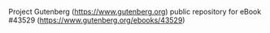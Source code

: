 Project Gutenberg (https://www.gutenberg.org) public repository for eBook #43529 (https://www.gutenberg.org/ebooks/43529)
